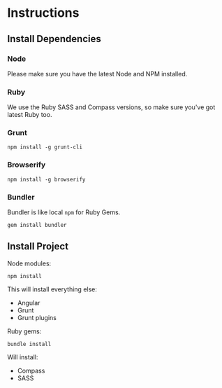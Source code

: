 # Instructions

## Install Dependencies

### Node

Please make sure you have the latest Node and NPM installed.

### Ruby

We use the Ruby SASS and Compass versions, so make sure you've got latest Ruby too.

### Grunt

`npm install -g grunt-cli`

### Browserify

`npm install -g browserify`

### Bundler

Bundler is like local `npm` for Ruby Gems.

`gem install bundler`

## Install Project

Node modules:

`npm install`

This will install everything else:

- Angular
- Grunt
- Grunt plugins

Ruby gems:

`bundle install`

Will install:

- Compass
- SASS
